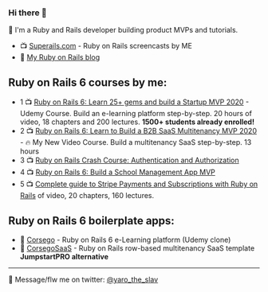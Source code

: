 ### Hi there 👋

🧐 I'm a Ruby and Rails developer building product MVPs and tutorials.

* 📺 [Superails.com](http://superails.com) - Ruby on Rails screencasts by ME
* 📕 [My Ruby on Rails blog](https://blog.corsego.com)

## Ruby on Rails 6 courses by me:

* 1 📺 [Ruby on Rails 6: Learn 25+ gems and build a Startup MVP 2020](https://www.udemy.com/course/2519558/?referralCode=4721E9D437DEE1734159) - Udemy Course. Build an e-learning platform step-by-step. 20 hours of video, 18 chapters and 200 lectures. **1500+ students already enrolled!**
* 2 📺 [Ruby on Rails 6: Learn to Build a B2B SaaS Multitenancy MVP 2020](https://gumroad.com/l/ror6saas) - 🔥 My New Video Course. Build a multitenancy SaaS step-by-step. 13 hours 
* 3 📺 [Ruby on Rails Crash Course: Authentication and Authorization](https://gumroad.com/l/rorauth)
* 4 📺 [Ruby on Rails 6: Build a School Management App MVP](https://gumroad.com/l/rorschool)
* 5 📺 [Complete guide to Stripe Payments and Subscriptions with Ruby on Rails](https://gumroad.com/l/striperails)
of video, 20 chapters, 160 lectures.

## Ruby on Rails 6 boilerplate apps:

* 💾 [Corsego](https://corsego.com) - Ruby on Rails 6 e-Learning platform (Udemy clone)
* 💾 [CorsegoSaaS](https://saas.corsego.com) - Ruby on Rails row-based multitenancy SaaS template **JumpstartPRO alternative**

****

💬 Message/flw me on twitter: [@yaro_the_slav](https://twitter.com/yarotheslav)
